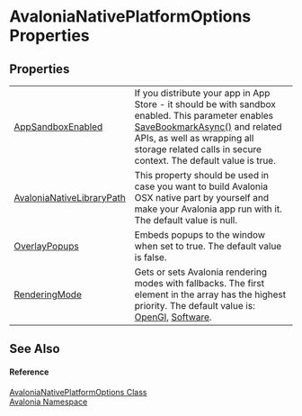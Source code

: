 # AvaloniaNativePlatformOptions Properties




## Properties
<table>
<tr>
<td><a href="P_Avalonia_AvaloniaNativePlatformOptions_AppSandboxEnabled">AppSandboxEnabled</a></td>
<td>If you distribute your app in App Store - it should be with sandbox enabled. This parameter enables <a href="M_Avalonia_Platform_Storage_IStorageItem_SaveBookmarkAsync">SaveBookmarkAsync()</a> and related APIs, as well as wrapping all storage related calls in secure context. The default value is true.</td>
</tr>
<tr>
<td><a href="P_Avalonia_AvaloniaNativePlatformOptions_AvaloniaNativeLibraryPath">AvaloniaNativeLibraryPath</a></td>
<td>This property should be used in case you want to build Avalonia OSX native part by yourself and make your Avalonia app run with it. The default value is null.</td>
</tr>
<tr>
<td><a href="P_Avalonia_AvaloniaNativePlatformOptions_OverlayPopups">OverlayPopups</a></td>
<td>Embeds popups to the window when set to true. The default value is false.</td>
</tr>
<tr>
<td><a href="P_Avalonia_AvaloniaNativePlatformOptions_RenderingMode">RenderingMode</a></td>
<td>Gets or sets Avalonia rendering modes with fallbacks. The first element in the array has the highest priority. The default value is: <a href="T_Avalonia_AvaloniaNativeRenderingMode">OpenGl</a>, <a href="T_Avalonia_AvaloniaNativeRenderingMode">Software</a>.</td>
</tr>
</table>

## See Also


#### Reference
<a href="T_Avalonia_AvaloniaNativePlatformOptions">AvaloniaNativePlatformOptions Class</a>  
<a href="N_Avalonia">Avalonia Namespace</a>  

